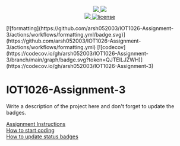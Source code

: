 <p align="center">
	<a href="https://github.com/GwGibson/IOT1026-Assignment-3/actions/workflows/ci.yml">
    <img src="https://github.com/GwGibson/IOT1026-Assignment-3/actions/workflows/ci.yml/badge.svg"/>
    </a>
	<a href="https://github.com/GwGibson/IOT1026-Assignment-3/actions/workflows/formatting.yml">
    <img src="https://github.com/GwGibson/IOT1026-Assignment-3/actions/workflows/formatting.yml/badge.svg"/>
	<br/>
    <a href="https://codecov.io/gh/GwGibson/IOT1026-Assignment-3" > 
    <img src="https://codecov.io/gh/GwGibson/IOT1026-Assignment-3/branch/main/graph/badge.svg?token=JS0857X5JD"/> 
	<img title="MIT License" alt="license" src="https://img.shields.io/badge/license-MIT-informational?style=flat-square">	
    </a>
</p>
[![formatting](https://github.com/arsh052003/IOT1026-Assignment-3/actions/workflows/formatting.yml/badge.svg)](https://github.com/arsh052003/IOT1026-Assignment-3/actions/workflows/formatting.yml)
[![codecov](https://codecov.io/gh/arsh052003/IOT1026-Assignment-3/branch/main/graph/badge.svg?token=QJTEILJZWH)](https://codecov.io/gh/arsh052003/IOT1026-Assignment-3)
        

# IOT1026-Assignment-3
Write a description of the project here and don't forget to update the badges.  

[Assignment Instructions](docs/instructions.md)  
[How to start coding](docs/how-to-use.md)  
[How to update status badges](docs/how-to-update-badges.md)
